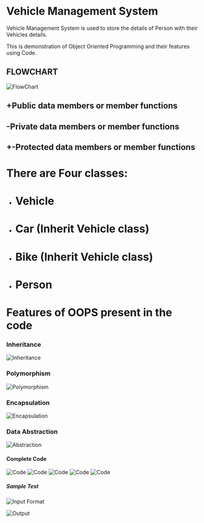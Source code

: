 # Vehicle Management System

Vehicle Management System is used to store the details of Person with their Vehicles details.

This is demonstration of Object Oriented Programming and their features using Code.

## FLOWCHART

![FlowChart](FlowChart.png)

## +Public data members or member functions
## -Private data members or member functions
## +-Protected data members or member functions

# There are Four classes:
* # Vehicle
* # Car (Inherit Vehicle class)
* # Bike (Inherit Vehicle class)
* # Person

# Features of OOPS present in the code

### Inheritance
![Inheritance](Inheritance.png)

### Polymorphism

![Polymorphism](Polymorphism.png)

### Encapsulation

![Encapsulation](Encapsulation.png)

### Data Abstraction

![Abstraction](Abstraction.png)

#### Complete Code

![Code](CODE1.png)
![Code](CODE2.png)
![Code](CODE3.png)
![Code](CODE4.png)
![Code](CODE5.png)

##### Sample Test 

![Input Format](Input_format.png)

![Output](Output.png)
